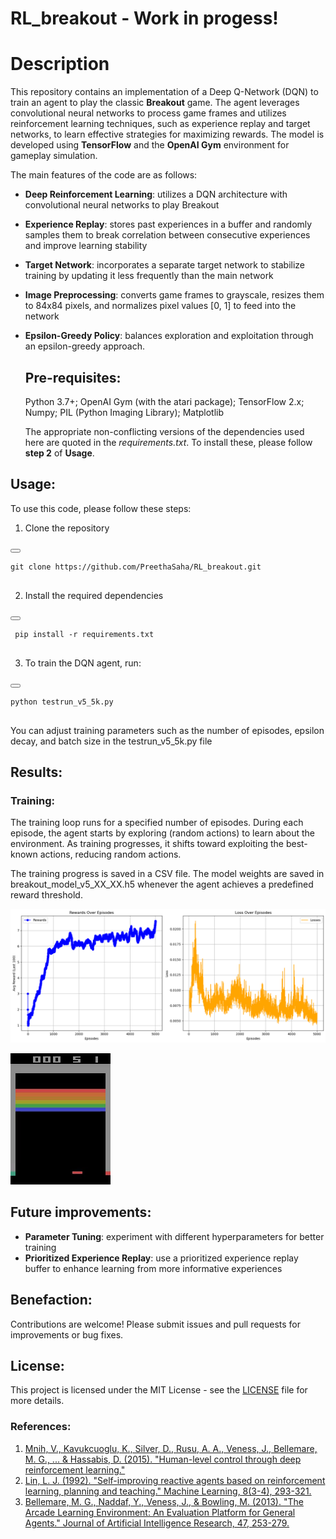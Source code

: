 # RL_breakout - Work in progess!

# Description

This repository contains an implementation of a Deep Q-Network (DQN) to train an agent to play the classic __Breakout__ game. The agent leverages convolutional neural networks to process game frames and utilizes reinforcement learning techniques, such as experience replay and target networks, to learn effective strategies for maximizing rewards. The model is developed using __TensorFlow__ and the __OpenAI Gym__ environment for gameplay simulation.

The main features of the code are as follows: 

- __Deep Reinforcement Learning__: utilizes a DQN architecture with convolutional neural networks to play Breakout
- __Experience Replay__: stores past experiences in a buffer and randomly samples them to break correlation between consecutive experiences and improve learning stability
- __Target Network__: incorporates a separate target network to stabilize training by updating it less frequently than the main network
- __Image Preprocessing__: converts game frames to grayscale, resizes them to 84x84 pixels, and normalizes pixel values [0, 1] to feed into the network
- __Epsilon-Greedy Policy__: balances exploration and exploitation through an epsilon-greedy approach.
  
  ## Pre-requisites:
  
  Python 3.7+;
  OpenAI Gym (with the atari package);
  TensorFlow 2.x;
  Numpy;
  PIL (Python Imaging Library);
  Matplotlib

  The appropriate non-conflicting versions of the dependencies used here are quoted in the _requirements.txt_. To install these, please follow __step 2__ of __Usage__. 

## Usage:
To use this code, please follow these steps:

1. Clone the repository

<div>
  <button class="copy-button" onclick="copyToClipboard(this.parentElement.nextElementSibling.textContent)"></button>
  <pre><code>git clone https://github.com/PreethaSaha/RL_breakout.git 
  </code></pre>
</div>

2. Install the required dependencies

<div>
  <button class="copy-button" onclick="copyToClipboard(this.parentElement.nextElementSibling.textContent)"></button>
  <pre><code> pip install -r requirements.txt
  </code></pre>
</div>

3. To train the DQN agent, run:

<div>
  <button class="copy-button" onclick="copyToClipboard(this.parentElement.nextElementSibling.textContent)"></button>
  <pre><code>python testrun_v5_5k.py
  </code></pre>
</div>

You can adjust training parameters such as the number of episodes, epsilon decay, and batch size in the testrun_v5_5k.py file

## Results:

  ### Training:
  The training loop runs for a specified number of episodes. During each episode, the agent starts by exploring (random actions) to learn about the environment. As training progresses, it shifts toward exploiting the best-known actions, reducing random actions.

The training progress is saved in a CSV file. The model weights are saved in breakout_model_v5_XX_XX.h5 whenever the agent achieves a predefined reward threshold.

[<img src = "https://github.com/PreethaSaha/RL-breakout/blob/main/breakout_v5_5k_1e-4.png" width = "20%">]: #
![alt text](https://github.com/PreethaSaha/RL_breakout/blob/main/breakout_v5_5k_1e-4.png)


![best-performing test episode](best_breakout_episode.gif)


## Future improvements:

- __Parameter Tuning__: experiment with different hyperparameters for better training 
- __Prioritized Experience Replay__: use a prioritized experience replay buffer to enhance learning from more informative experiences

## Benefaction:

Contributions are welcome! Please submit issues and pull requests for improvements or bug fixes.

## License:

This project is licensed under the MIT License - see the [LICENSE](https://github.com/PreethaSaha/RL_breakout/blob/main/LICENSE) file for more details.

### References:

1. [Mnih, V., Kavukcuoglu, K., Silver, D., Rusu, A. A., Veness, J., Bellemare, M. G., ... & Hassabis, D. (2015). "Human-level control through deep reinforcement learning."](https://www.nature.com/articles/nature14236)
2. [Lin, L. J. (1992). "Self-improving reactive agents based on reinforcement learning, planning and teaching." Machine Learning, 8(3-4), 293-321.](https://link.springer.com/article/10.1007/BF00992699)
3. [Bellemare, M. G., Naddaf, Y., Veness, J., & Bowling, M. (2013). "The Arcade Learning Environment: An Evaluation Platform for General Agents." Journal of Artificial Intelligence Research, 47, 253-279.](https://arxiv.org/abs/1207.4708)
